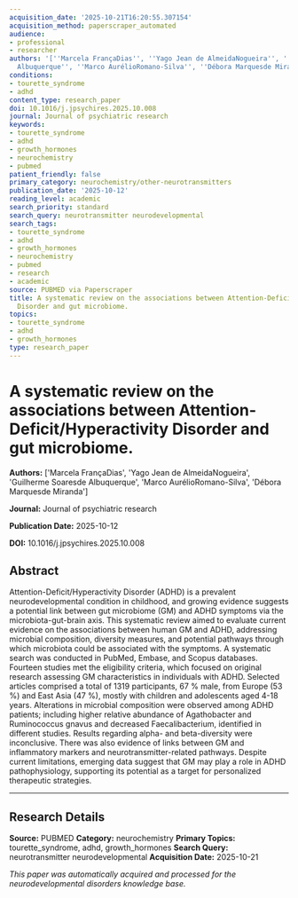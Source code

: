 ```yaml
---
acquisition_date: '2025-10-21T16:20:55.307154'
acquisition_method: paperscraper_automated
audience:
- professional
- researcher
authors: '[''Marcela FrançaDias'', ''Yago Jean de AlmeidaNogueira'', ''Guilherme Soaresde
  Albuquerque'', ''Marco AurélioRomano-Silva'', ''Débora Marquesde Miranda'']'
conditions:
- tourette_syndrome
- adhd
content_type: research_paper
doi: 10.1016/j.jpsychires.2025.10.008
journal: Journal of psychiatric research
keywords:
- tourette_syndrome
- adhd
- growth_hormones
- neurochemistry
- pubmed
patient_friendly: false
primary_category: neurochemistry/other-neurotransmitters
publication_date: '2025-10-12'
reading_level: academic
search_priority: standard
search_query: neurotransmitter neurodevelopmental
search_tags:
- tourette_syndrome
- adhd
- growth_hormones
- neurochemistry
- pubmed
- research
- academic
source: PUBMED via Paperscraper
title: A systematic review on the associations between Attention-Deficit/Hyperactivity
  Disorder and gut microbiome.
topics:
- tourette_syndrome
- adhd
- growth_hormones
type: research_paper
---
```


# A systematic review on the associations between Attention-Deficit/Hyperactivity Disorder and gut microbiome.

**Authors:** ['Marcela FrançaDias', 'Yago Jean de AlmeidaNogueira', 'Guilherme Soaresde Albuquerque', 'Marco AurélioRomano-Silva', 'Débora Marquesde Miranda']

**Journal:** Journal of psychiatric research

**Publication Date:** 2025-10-12

**DOI:** 10.1016/j.jpsychires.2025.10.008

## Abstract

Attention-Deficit/Hyperactivity Disorder (ADHD) is a prevalent neurodevelopmental condition in childhood, and growing evidence suggests a potential link between gut microbiome (GM) and ADHD symptoms via the microbiota-gut-brain axis. This systematic review aimed to evaluate current evidence on the associations between human GM and ADHD, addressing microbial composition, diversity measures, and potential pathways through which microbiota could be associated with the symptoms. A systematic search was conducted in PubMed, Embase, and Scopus databases. Fourteen studies met the eligibility criteria, which focused on original research assessing GM characteristics in individuals with ADHD. Selected articles comprised a total of 1319 participants, 67 % male, from Europe (53 %) and East Asia (47 %), mostly with children and adolescents aged 4-18 years. Alterations in microbial composition were observed among ADHD patients; including higher relative abundance of Agathobacter and Ruminococcus gnavus and decreased Faecalibacterium, identified in different studies. Results regarding alpha- and beta-diversity were inconclusive. There was also evidence of links between GM and inflammatory markers and neurotransmitter-related pathways. Despite current limitations, emerging data suggest that GM may play a role in ADHD pathophysiology, supporting its potential as a target for personalized therapeutic strategies.

---

## Research Details

**Source:** PUBMED
**Category:** neurochemistry
**Primary Topics:** tourette_syndrome, adhd, growth_hormones
**Search Query:** neurotransmitter neurodevelopmental
**Acquisition Date:** 2025-10-21

*This paper was automatically acquired and processed for the neurodevelopmental disorders knowledge base.*
